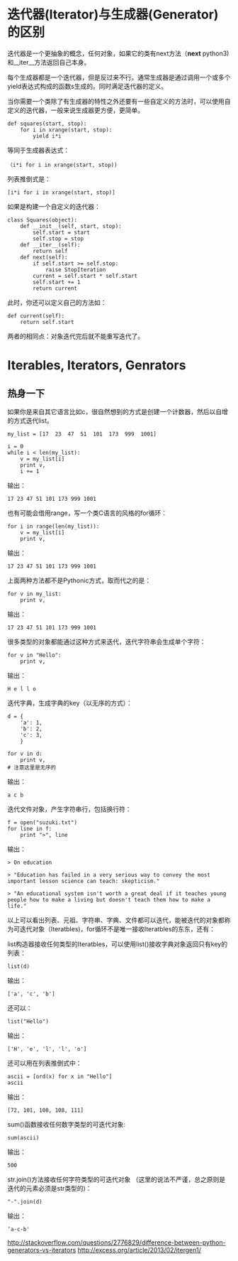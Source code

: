 迭代器(Iterator)与生成器(Generator)的区别
=========================
迭代器是一个更抽象的概念，任何对象，如果它的类有next方法（__next__ python3)和__iter__方法返回自己本身。  

每个生成器都是一个迭代器，但是反过来不行。通常生成器是通过调用一个或多个yield表达式构成的函数s生成的。同时满足迭代器的定义。  

当你需要一个类除了有生成器的特性之外还要有一些自定义的方法时，可以使用自定义的迭代器，一般来说生成器更方便，更简单。  

    def squares(start, stop):
        for i in xrange(start, stop):
            yield i*i
等同于生成器表达式：  

    （i*i for i in xrange(start, stop))
列表推倒式是：  
    
    [i*i for i in xrange(start, stop)]

如果是构建一个自定义的迭代器：  

    class Squares(object):
        def __init__(self, start, stop):
            self.start = start
            self.stop = stop
        def __iter__(self):
            return self
        def next(self):
            if self.start >= self.stop:
                raise StopIteration
            current = self.start * self.start
            self.start += 1
            return current
此时，你还可以定义自己的方法如：  

    def current(self):
        return self.start

两者的相同点：对象迭代完后就不能重写迭代了。  

Iterables, Iterators, Genrators
==============================
热身一下
--------------
如果你是来自其它语言比如c，很自然想到的方式是创建一个计数器，然后以自增的方式迭代list。  

    my_list = [17  23  47  51  101  173  999  1001]
    
    i = 0
    while i < len(my_list):
        v = my_list[i]
        print v,
        i += 1
输出：  

    17 23 47 51 101 173 999 1001

也有可能会借用range，写一个类C语言的风格的for循环：  

    for i in range(len(my_list)):
        v = my_list[i]
        print v,
输出：  

    17 23 47 51 101 173 999 1001

上面两种方法都不是Pythonic方式，取而代之的是：  

    for v in my_list:
        print v,
输出：   

    17 23 47 51 101 173 999 1001

很多类型的对象都能通过这种方式来迭代，迭代字符串会生成单个字符：  

    for v in "Hello":
        print v,
输出：  

    H e l l o
迭代字典，生成字典的key（以无序的方式）：  

    d = {
        'a': 1,
        'b': 2,
        'c': 3,
        }
    
    for v in d:
        print v,
    # 注意这里是无序的

输出：  

    a c b

迭代文件对象，产生字符串行，包括换行符：  

    f = open("suzuki.txt")
    for line in f:
        print ">", line
输出：  

    > On education
    
    > "Education has failed in a very serious way to convey the most important lesson science can teach: skepticism."
    
    > "An educational system isn't worth a great deal if it teaches young people how to make a living but doesn't teach them how to make a life."

以上可以看出列表、元祖、字符串、字典、文件都可以迭代，能被迭代的对象都称为可迭代对象（Iteratbles)，for循环不是唯一接收Iteratbles的东东，还有：  

list构造器接收任何类型的Iteratbles，可以使用list()接收字典对象返回只有key的列表：  

    list(d)
输出：  

    ['a', 'c', 'b']
还可以：  

    list("Hello")
输出：  

    ['H', 'e', 'l', 'l', 'o']

还可以用在列表推倒式中：  

    ascii = [ord(x) for x in "Hello"]
    ascii
输出：  
    
    [72, 101, 108, 108, 111]

sum()函数接收任何数字类型的可迭代对象:  

    sum(ascii)

输出：  
    
    500

str.join()方法接收任何字符类型的可迭代对象 （这里的说法不严谨，总之原则是迭代的元素必须是str类型的)：  

    "-".join(d)
输出：  

    ‘a-c-b'






 http://stackoverflow.com/questions/2776829/difference-between-python-generators-vs-iterators
http://excess.org/article/2013/02/itergen1/
